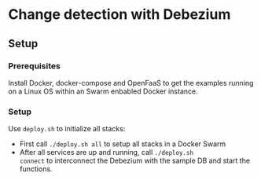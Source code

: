 # Change detection with Debezium

## Setup

### Prerequisites
Install Docker, docker-compose and OpenFaaS to get the examples running on a Linux OS within an Swarm enbabled Docker instance.

### Setup
Use <code>deploy.sh</code> to initialize all stacks:
 - First call <code>./deploy.sh all</code> to setup all stacks in a Docker Swarm
 - After all services are up and running, call <code>./deploy.sh connect</code> to interconnect the Debezium with the sample DB and start the functions.
